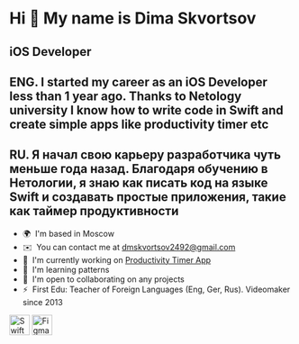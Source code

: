 Hi 👋 My name is Dima Skvortsov
===============================

iOS Developer
-------------

ENG. I started my career as an iOS Developer less than 1 year ago. Thanks to Netology university I know how to write code in Swift and create simple apps like productivity timer etc 
-------------
RU. Я начал свою карьеру разработчика чуть меньше года назад. Благодаря обучению в Нетологии, я знаю как писать код на языке Swift и создавать простые приложения, такие как таймер продуктивности
-------------

*   🌍  I'm based in Moscow
*   ✉️  You can contact me at [dmskvortsov2492@gmail.com](mailto:dmskvortsov2492@gmail.com)
*   🚀  I'm currently working on [Productivity Timer App](https://github.com/redbuilderOne/ProductivityTimer---Showcase-Apps)
*   🧠  I'm learning patterns
*   🤝  I'm open to collaborating on any projects
*   ⚡  First Edu: Teacher of Foreign Languages (Eng, Ger, Rus). Videomaker since 2013

<p align="left"> <a href="https://developer.apple.com/swift/" target="_blank" rel="noreferrer"><img src="https://raw.githubusercontent.com/danielcranney/readme-generator/main/public/icons/skills/swift-colored.svg" width="36" height="36" alt="Swift" /></a> <a href="https://www.figma.com/" target="_blank" rel="noreferrer"><img src="https://raw.githubusercontent.com/danielcranney/readme-generator/main/public/icons/skills/figma-colored.svg" width="36" height="36" alt="Figma" /></a> </p>
